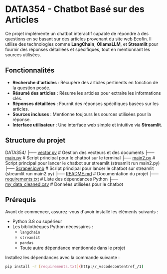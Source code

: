 # DATA354 - Chatbot Basé sur des Articles

Ce projet implémente un chatbot interactif capable de répondre à des questions en se basant sur des articles provenant du site web Ecofin. Il utilise des technologies comme **LangChain**, **OllamaLLM**, et **Streamlit** pour fournir des réponses détaillées et spécifiques, tout en mentionnant les sources utilisées.

## Fonctionnalités 

- **Recherche d'articles** : Récupère des articles pertinents en fonction de la question posée.
- **Résumé des articles** : Résume les articles pour extraire les informations clés.
- **Réponses détaillées** : Fournit des réponses spécifiques basées sur les articles.
- **Sources incluses** : Mentionne toujours les sources utilisées pour la réponse.
- **Interface utilisateur** : Une interface web simple et intuitive via **Streamlit**.

## Structure du projet

DATA354/
├── [vector.py](http://_vscodecontentref_/2)          # Gestion des vecteurs et des documents
├── [main.py](http://_vscodecontentref_/3)            # Script principal pour le chatbot sur le terminal
├── [main2.py](http://_vscodecontentref_/4)           # Script principal pour lancer le chatbot sur streamlit (streamlit run main2.py)
├── [Scraper.ipynb](http://_vscodecontentref_/5)           # Script principal pour lancer le chatbot sur streamlit (streamlit run main2.py)
├── [README.md](http://_vscodecontentref_/6)          # Documentation du projet
├── [requirements.txt](http://_vscodecontentref_/7)   # Liste des dépendances Python
├── [my_data_cleaned.csv](http://_vscodecontentref_/8) # Données utilisées pour le chatbot

## Prérequis

Avant de commencer, assurez-vous d'avoir installé les éléments suivants :

- Python 3.8 ou supérieur
- Les bibliothèques Python nécessaires :
  - `langchain`
  - `streamlit`
  - `pandas`
  - Toute autre dépendance mentionnée dans le projet

Installez les dépendances avec la commande suivante :
```bash
pip install -r [requirements.txt](http://_vscodecontentref_/1)
